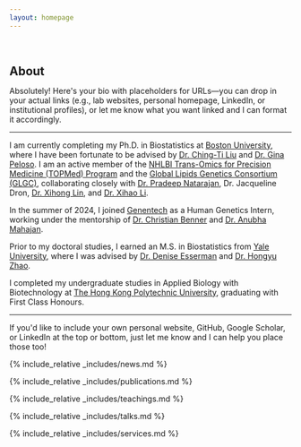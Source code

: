 ```yaml
---
layout: homepage
---
```


<h1 id="about-me"></h1>

<h2 style="margin: 60px 0px 10px;">About</h2>

Absolutely! Here's your bio with placeholders for URLs—you can drop in your actual links (e.g., lab websites, personal homepage, LinkedIn, or institutional profiles), or let me know what you want linked and I can format it accordingly.

---

I am currently completing my Ph.D. in Biostatistics at [Boston University](https://www.bu.edu/), where I have been fortunate to be advised by [Dr. Ching-Ti Liu](https://www.bu.edu/sph/profile/ching-ti-liu/) and [Dr. Gina Peloso](https://www.bu.edu/sph/profile/gina-m-peloso/). I am an active member of the [NHLBI Trans-Omics for Precision Medicine (TOPMed) Program](https://www.nhlbiwgs.org/) and the [Global Lipids Genetics Consortium (GLGC)](http://lipidgenetics.org/), collaborating closely with [Dr. Pradeep Natarajan](https://cvri.mgh.harvard.edu/pradeep-natarajan-md-mm-sc/), Dr. Jacqueline Dron, [Dr. Xihong Lin](https://www.hsph.harvard.edu/xihong-lin/), and [Dr. Xihao Li](https://xlinlab.github.io/xihaoli/).

In the summer of 2024, I joined [Genentech](https://www.gene.com/) as a Human Genetics Intern, working under the mentorship of [Dr. Christian Benner](https://www.linkedin.com/in/christian-benner-28769711/) and [Dr. Anubha Mahajan](https://www.linkedin.com/in/anubha-mahajan/).

Prior to my doctoral studies, I earned an M.S. in Biostatistics from [Yale University](https://ysph.yale.edu/), where I was advised by [Dr. Denise Esserman](https://ysph.yale.edu/profile/denise_esserman/) and [Dr. Hongyu Zhao](https://ysph.yale.edu/profile/hongyu_zhao/). 

I completed my undergraduate studies in Applied Biology with Biotechnology at [The Hong Kong Polytechnic University](https://www.polyu.edu.hk/), graduating with First Class Honours.

---

If you'd like to include your own personal website, GitHub, Google Scholar, or LinkedIn at the top or bottom, just let me know and I can help you place those too!

{% include_relative _includes/news.md %}

{% include_relative _includes/publications.md %}

{% include_relative _includes/teachings.md %}

{% include_relative _includes/talks.md %}

{% include_relative _includes/services.md %}

